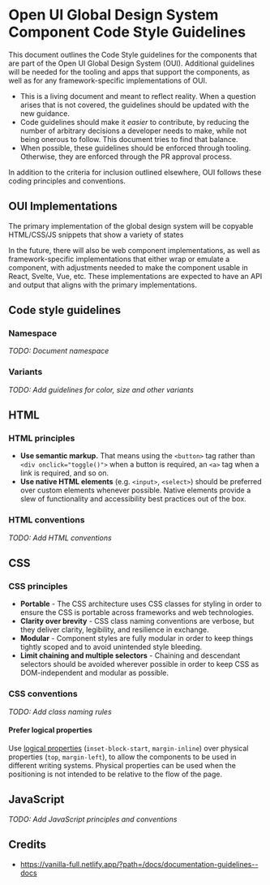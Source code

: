 # Open UI Global Design System Component Code Style Guidelines

This document outlines the Code Style guidelines for the components that are
part of the Open UI Global Design System (OUI). Additional guidelines will be
needed for the tooling and apps that support the components, as well as for any
framework-specific implementations of OUI.

- This is a living document and meant to reflect reality. When a question arises
  that is not covered, the guidelines should be updated with the new guidance.
- Code guidelines should make it *easier* to contribute, by reducing the number
  of arbitrary decisions a developer needs to make, while not being onerous to
  follow. This document tries to find that balance.
- When possible, these guidelines should be enforced through tooling. Otherwise,
  they are enforced through the PR approval process.

In addition to the criteria for inclusion outlined elsewhere, OUI follows these
coding principles and conventions.

## OUI Implementations

The primary implementation of the global design system will be copyable
HTML/CSS/JS snippets that show a variety of states 

In the future, there will also be web component implementations, as well as
framework-specific implementations that either wrap or emulate a component, with
adjustments needed to make the component usable in React, Svelte, Vue, etc.
These implementations are expected to have an API and output that aligns with
the primary implementations.

## Code style guidelines

### Namespace

*TODO: Document namespace*

### Variants

*TODO: Add guidelines for color, size and other variants*

## HTML

### HTML principles

- **Use semantic markup.** That means using the `<button>` tag rather than `<div
  onclick="toggle()">` when a button is required, an `<a>` tag when a link is
  required, and so on.
- **Use native HTML elements** (e.g. `<input>`, `<select>`) should be preferred
  over custom elements whenever possible. Native elements provide a slew of
  functionality and accessibility best practices out of the box.

### HTML conventions

*TODO: Add HTML conventions*

## CSS

### CSS principles

- **Portable** - The CSS architecture uses CSS classes for styling in order to
  ensure the CSS is portable across frameworks and web technologies.
- **Clarity over brevity** - CSS class naming conventions are verbose, but they
  deliver clarity, legibility, and resilience in exchange.
- **Modular** - Component styles are fully modular in order to keep things
  tightly scoped and to avoid unintended style bleeding.
- **Limit chaining and multiple selectors** - Chaining and descendant selectors
  should be avoided wherever possible in order to keep CSS as DOM-independent
  and modular as possible.

### CSS conventions

*TODO: Add class naming rules*

#### Prefer logical properties

Use [logical properties](https://www.w3.org/TR/css-logical-1/)
(`inset-block-start`, `margin-inline`) over physical properties (`top`,
`margin-left`), to allow the components to be used in different writing systems.
Physical properties can be used when the positioning is not intended to be
relative to the flow of the page.

## JavaScript

*TODO: Add JavaScript principles and conventions*

## Credits

- https://vanilla-full.netlify.app/?path=/docs/documentation-guidelines--docs